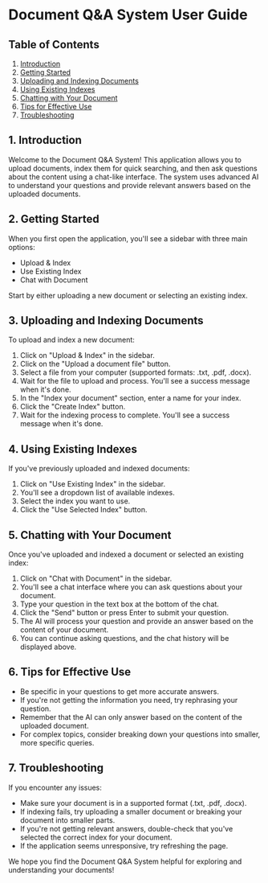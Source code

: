 # Document Q&A System User Guide

## Table of Contents
1. [Introduction](#introduction)
2. [Getting Started](#getting-started)
3. [Uploading and Indexing Documents](#uploading-and-indexing-documents)
4. [Using Existing Indexes](#using-existing-indexes)
5. [Chatting with Your Document](#chatting-with-your-document)
6. [Tips for Effective Use](#tips-for-effective-use)
7. [Troubleshooting](#troubleshooting)

## 1. Introduction

Welcome to the Document Q&A System! This application allows you to upload documents, index them for quick searching, and then ask questions about the content using a chat-like interface. The system uses advanced AI to understand your questions and provide relevant answers based on the uploaded documents.

## 2. Getting Started

When you first open the application, you'll see a sidebar with three main options:
- Upload & Index
- Use Existing Index
- Chat with Document

Start by either uploading a new document or selecting an existing index.

## 3. Uploading and Indexing Documents

To upload and index a new document:

1. Click on "Upload & Index" in the sidebar.
2. Click on the "Upload a document file" button.
3. Select a file from your computer (supported formats: .txt, .pdf, .docx).
4. Wait for the file to upload and process. You'll see a success message when it's done.
5. In the "Index your document" section, enter a name for your index.
6. Click the "Create Index" button.
7. Wait for the indexing process to complete. You'll see a success message when it's done.

## 4. Using Existing Indexes

If you've previously uploaded and indexed documents:

1. Click on "Use Existing Index" in the sidebar.
2. You'll see a dropdown list of available indexes.
3. Select the index you want to use.
4. Click the "Use Selected Index" button.

## 5. Chatting with Your Document

Once you've uploaded and indexed a document or selected an existing index:

1. Click on "Chat with Document" in the sidebar.
2. You'll see a chat interface where you can ask questions about your document.
3. Type your question in the text box at the bottom of the chat.
4. Click the "Send" button or press Enter to submit your question.
5. The AI will process your question and provide an answer based on the content of your document.
6. You can continue asking questions, and the chat history will be displayed above.

## 6. Tips for Effective Use

- Be specific in your questions to get more accurate answers.
- If you're not getting the information you need, try rephrasing your question.
- Remember that the AI can only answer based on the content of the uploaded document.
- For complex topics, consider breaking down your questions into smaller, more specific queries.

## 7. Troubleshooting

If you encounter any issues:

- Make sure your document is in a supported format (.txt, .pdf, .docx).
- If indexing fails, try uploading a smaller document or breaking your document into smaller parts.
- If you're not getting relevant answers, double-check that you've selected the correct index for your document.
- If the application seems unresponsive, try refreshing the page.

We hope you find the Document Q&A System helpful for exploring and understanding your documents!